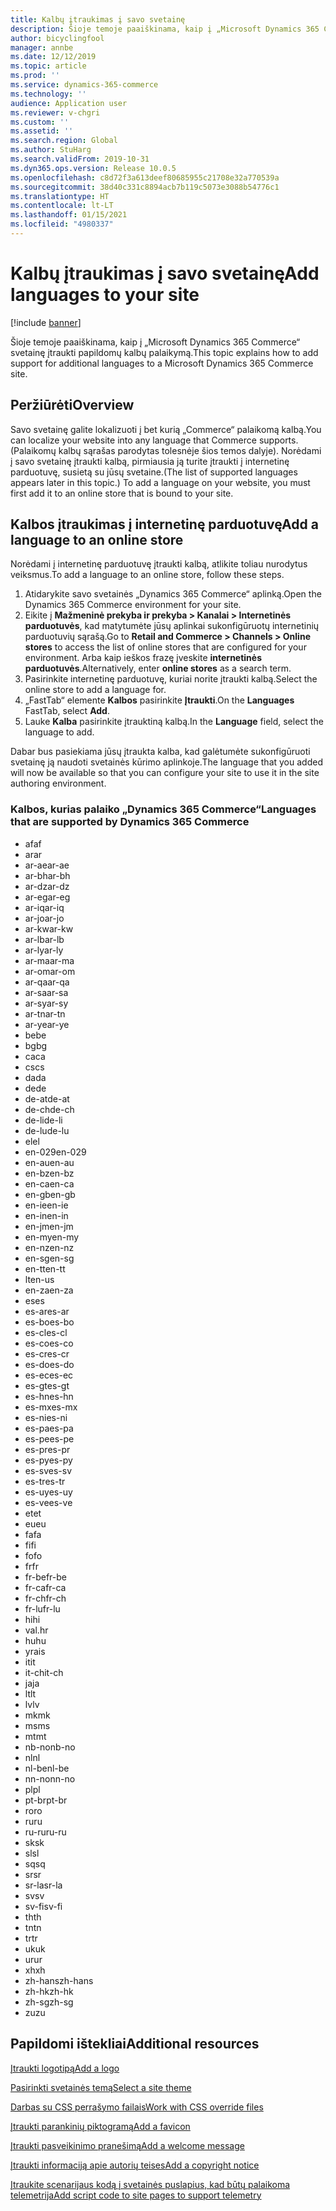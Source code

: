 ```yaml
---
title: Kalbų įtraukimas į savo svetainę
description: Šioje temoje paaiškinama, kaip į „Microsoft Dynamics 365 Commerce“ svetainę įtraukti papildomų kalbų palaikymą.
author: bicyclingfool
manager: annbe
ms.date: 12/12/2019
ms.topic: article
ms.prod: ''
ms.service: dynamics-365-commerce
ms.technology: ''
audience: Application user
ms.reviewer: v-chgri
ms.custom: ''
ms.assetid: ''
ms.search.region: Global
ms.author: StuHarg
ms.search.validFrom: 2019-10-31
ms.dyn365.ops.version: Release 10.0.5
ms.openlocfilehash: c8d72f3a613deef80685955c21708e32a770539a
ms.sourcegitcommit: 38d40c331c8894acb7b119c5073e3088b54776c1
ms.translationtype: HT
ms.contentlocale: lt-LT
ms.lasthandoff: 01/15/2021
ms.locfileid: "4980337"
---
```

# <a name="add-languages-to-your-site"></a><span data-ttu-id="39f23-103">Kalbų įtraukimas į savo svetainę</span><span class="sxs-lookup"><span data-stu-id="39f23-103">Add languages to your site</span></span>


[!include [banner](includes/banner.md)]

<span data-ttu-id="39f23-104">Šioje temoje paaiškinama, kaip į „Microsoft Dynamics 365 Commerce“ svetainę įtraukti papildomų kalbų palaikymą.</span><span class="sxs-lookup"><span data-stu-id="39f23-104">This topic explains how to add support for additional languages to a Microsoft Dynamics 365 Commerce site.</span></span>

## <a name="overview"></a><span data-ttu-id="39f23-105">Peržiūrėti</span><span class="sxs-lookup"><span data-stu-id="39f23-105">Overview</span></span>

<span data-ttu-id="39f23-106">Savo svetainę galite lokalizuoti į bet kurią „Commerce“ palaikomą kalbą.</span><span class="sxs-lookup"><span data-stu-id="39f23-106">You can localize your website into any language that Commerce supports.</span></span> <span data-ttu-id="39f23-107">(Palaikomų kalbų sąrašas parodytas tolesnėje šios temos dalyje). Norėdami į savo svetainę įtraukti kalbą, pirmiausia ją turite įtraukti į internetinę parduotuvę, susietą su jūsų svetaine.</span><span class="sxs-lookup"><span data-stu-id="39f23-107">(The list of supported languages appears later in this topic.) To add a language on your website, you must first add it to an online store that is bound to your site.</span></span>

## <a name="add-a-language-to-an-online-store"></a><span data-ttu-id="39f23-108">Kalbos įtraukimas į internetinę parduotuvę</span><span class="sxs-lookup"><span data-stu-id="39f23-108">Add a language to an online store</span></span>

<span data-ttu-id="39f23-109">Norėdami į internetinę parduotuvę įtraukti kalbą, atlikite toliau nurodytus veiksmus.</span><span class="sxs-lookup"><span data-stu-id="39f23-109">To add a language to an online store, follow these steps.</span></span>

1. <span data-ttu-id="39f23-110">Atidarykite savo svetainės „Dynamics 365 Commerce“ aplinką.</span><span class="sxs-lookup"><span data-stu-id="39f23-110">Open the Dynamics 365 Commerce environment for your site.</span></span>
1. <span data-ttu-id="39f23-111">Eikite į **Mažmeninė prekyba ir prekyba \> Kanalai \> Internetinės parduotuvės**, kad matytumėte jūsų aplinkai sukonfigūruotų internetinių parduotuvių sąrašą.</span><span class="sxs-lookup"><span data-stu-id="39f23-111">Go to **Retail and Commerce \> Channels \> Online stores** to access the list of online stores that are configured for your environment.</span></span> <span data-ttu-id="39f23-112">Arba kaip ieškos frazę įveskite **internetinės parduotuvės**.</span><span class="sxs-lookup"><span data-stu-id="39f23-112">Alternatively, enter **online stores** as a search term.</span></span>
1. <span data-ttu-id="39f23-113">Pasirinkite internetinę parduotuvę, kuriai norite įtraukti kalbą.</span><span class="sxs-lookup"><span data-stu-id="39f23-113">Select the online store to add a language for.</span></span>
1. <span data-ttu-id="39f23-114">„FastTab“ elemente **Kalbos** pasirinkite **Įtraukti**.</span><span class="sxs-lookup"><span data-stu-id="39f23-114">On the **Languages** FastTab, select **Add**.</span></span>
1. <span data-ttu-id="39f23-115">Lauke **Kalba** pasirinkite įtrauktiną kalbą.</span><span class="sxs-lookup"><span data-stu-id="39f23-115">In the **Language** field, select the language to add.</span></span>

<span data-ttu-id="39f23-116">Dabar bus pasiekiama jūsų įtraukta kalba, kad galėtumėte sukonfigūruoti svetainę ją naudoti svetainės kūrimo aplinkoje.</span><span class="sxs-lookup"><span data-stu-id="39f23-116">The language that you added will now be available so that you can configure your site to use it in the site authoring environment.</span></span>

### <a name="languages-that-are-supported-by-dynamics-365-commerce"></a><span data-ttu-id="39f23-117">Kalbos, kurias palaiko „Dynamics 365 Commerce“</span><span class="sxs-lookup"><span data-stu-id="39f23-117">Languages that are supported by Dynamics 365 Commerce</span></span>

- <span data-ttu-id="39f23-118">af</span><span class="sxs-lookup"><span data-stu-id="39f23-118">af</span></span>
- <span data-ttu-id="39f23-119">ar</span><span class="sxs-lookup"><span data-stu-id="39f23-119">ar</span></span>
- <span data-ttu-id="39f23-120">ar-ae</span><span class="sxs-lookup"><span data-stu-id="39f23-120">ar-ae</span></span>
- <span data-ttu-id="39f23-121">ar-bh</span><span class="sxs-lookup"><span data-stu-id="39f23-121">ar-bh</span></span>
- <span data-ttu-id="39f23-122">ar-dz</span><span class="sxs-lookup"><span data-stu-id="39f23-122">ar-dz</span></span>
- <span data-ttu-id="39f23-123">ar-eg</span><span class="sxs-lookup"><span data-stu-id="39f23-123">ar-eg</span></span>
- <span data-ttu-id="39f23-124">ar-iq</span><span class="sxs-lookup"><span data-stu-id="39f23-124">ar-iq</span></span>
- <span data-ttu-id="39f23-125">ar-jo</span><span class="sxs-lookup"><span data-stu-id="39f23-125">ar-jo</span></span>
- <span data-ttu-id="39f23-126">ar-kw</span><span class="sxs-lookup"><span data-stu-id="39f23-126">ar-kw</span></span>
- <span data-ttu-id="39f23-127">ar-lb</span><span class="sxs-lookup"><span data-stu-id="39f23-127">ar-lb</span></span>
- <span data-ttu-id="39f23-128">ar-ly</span><span class="sxs-lookup"><span data-stu-id="39f23-128">ar-ly</span></span>
- <span data-ttu-id="39f23-129">ar-ma</span><span class="sxs-lookup"><span data-stu-id="39f23-129">ar-ma</span></span>
- <span data-ttu-id="39f23-130">ar-om</span><span class="sxs-lookup"><span data-stu-id="39f23-130">ar-om</span></span>
- <span data-ttu-id="39f23-131">ar-qa</span><span class="sxs-lookup"><span data-stu-id="39f23-131">ar-qa</span></span>
- <span data-ttu-id="39f23-132">ar-sa</span><span class="sxs-lookup"><span data-stu-id="39f23-132">ar-sa</span></span>
- <span data-ttu-id="39f23-133">ar-sy</span><span class="sxs-lookup"><span data-stu-id="39f23-133">ar-sy</span></span>
- <span data-ttu-id="39f23-134">ar-tn</span><span class="sxs-lookup"><span data-stu-id="39f23-134">ar-tn</span></span>
- <span data-ttu-id="39f23-135">ar-ye</span><span class="sxs-lookup"><span data-stu-id="39f23-135">ar-ye</span></span>
- <span data-ttu-id="39f23-136">be</span><span class="sxs-lookup"><span data-stu-id="39f23-136">be</span></span>
- <span data-ttu-id="39f23-137">bg</span><span class="sxs-lookup"><span data-stu-id="39f23-137">bg</span></span>
- <span data-ttu-id="39f23-138">ca</span><span class="sxs-lookup"><span data-stu-id="39f23-138">ca</span></span>
- <span data-ttu-id="39f23-139">cs</span><span class="sxs-lookup"><span data-stu-id="39f23-139">cs</span></span>
- <span data-ttu-id="39f23-140">da</span><span class="sxs-lookup"><span data-stu-id="39f23-140">da</span></span>
- <span data-ttu-id="39f23-141">de</span><span class="sxs-lookup"><span data-stu-id="39f23-141">de</span></span>
- <span data-ttu-id="39f23-142">de-at</span><span class="sxs-lookup"><span data-stu-id="39f23-142">de-at</span></span>
- <span data-ttu-id="39f23-143">de-ch</span><span class="sxs-lookup"><span data-stu-id="39f23-143">de-ch</span></span>
- <span data-ttu-id="39f23-144">de-li</span><span class="sxs-lookup"><span data-stu-id="39f23-144">de-li</span></span>
- <span data-ttu-id="39f23-145">de-lu</span><span class="sxs-lookup"><span data-stu-id="39f23-145">de-lu</span></span>
- <span data-ttu-id="39f23-146">el</span><span class="sxs-lookup"><span data-stu-id="39f23-146">el</span></span>
- <span data-ttu-id="39f23-147">en-029</span><span class="sxs-lookup"><span data-stu-id="39f23-147">en-029</span></span>
- <span data-ttu-id="39f23-148">en-au</span><span class="sxs-lookup"><span data-stu-id="39f23-148">en-au</span></span>
- <span data-ttu-id="39f23-149">en-bz</span><span class="sxs-lookup"><span data-stu-id="39f23-149">en-bz</span></span>
- <span data-ttu-id="39f23-150">en-ca</span><span class="sxs-lookup"><span data-stu-id="39f23-150">en-ca</span></span>
- <span data-ttu-id="39f23-151">en-gb</span><span class="sxs-lookup"><span data-stu-id="39f23-151">en-gb</span></span>
- <span data-ttu-id="39f23-152">en-ie</span><span class="sxs-lookup"><span data-stu-id="39f23-152">en-ie</span></span>
- <span data-ttu-id="39f23-153">en-in</span><span class="sxs-lookup"><span data-stu-id="39f23-153">en-in</span></span>
- <span data-ttu-id="39f23-154">en-jm</span><span class="sxs-lookup"><span data-stu-id="39f23-154">en-jm</span></span>
- <span data-ttu-id="39f23-155">en-my</span><span class="sxs-lookup"><span data-stu-id="39f23-155">en-my</span></span>
- <span data-ttu-id="39f23-156">en-nz</span><span class="sxs-lookup"><span data-stu-id="39f23-156">en-nz</span></span>
- <span data-ttu-id="39f23-157">en-sg</span><span class="sxs-lookup"><span data-stu-id="39f23-157">en-sg</span></span>
- <span data-ttu-id="39f23-158">en-tt</span><span class="sxs-lookup"><span data-stu-id="39f23-158">en-tt</span></span>
- <span data-ttu-id="39f23-159">lt</span><span class="sxs-lookup"><span data-stu-id="39f23-159">en-us</span></span>
- <span data-ttu-id="39f23-160">en-za</span><span class="sxs-lookup"><span data-stu-id="39f23-160">en-za</span></span>
- <span data-ttu-id="39f23-161">es</span><span class="sxs-lookup"><span data-stu-id="39f23-161">es</span></span>
- <span data-ttu-id="39f23-162">es-ar</span><span class="sxs-lookup"><span data-stu-id="39f23-162">es-ar</span></span>
- <span data-ttu-id="39f23-163">es-bo</span><span class="sxs-lookup"><span data-stu-id="39f23-163">es-bo</span></span>
- <span data-ttu-id="39f23-164">es-cl</span><span class="sxs-lookup"><span data-stu-id="39f23-164">es-cl</span></span>
- <span data-ttu-id="39f23-165">es-co</span><span class="sxs-lookup"><span data-stu-id="39f23-165">es-co</span></span>
- <span data-ttu-id="39f23-166">es-cr</span><span class="sxs-lookup"><span data-stu-id="39f23-166">es-cr</span></span>
- <span data-ttu-id="39f23-167">es-do</span><span class="sxs-lookup"><span data-stu-id="39f23-167">es-do</span></span>
- <span data-ttu-id="39f23-168">es-ec</span><span class="sxs-lookup"><span data-stu-id="39f23-168">es-ec</span></span>
- <span data-ttu-id="39f23-169">es-gt</span><span class="sxs-lookup"><span data-stu-id="39f23-169">es-gt</span></span>
- <span data-ttu-id="39f23-170">es-hn</span><span class="sxs-lookup"><span data-stu-id="39f23-170">es-hn</span></span>
- <span data-ttu-id="39f23-171">es-mx</span><span class="sxs-lookup"><span data-stu-id="39f23-171">es-mx</span></span>
- <span data-ttu-id="39f23-172">es-ni</span><span class="sxs-lookup"><span data-stu-id="39f23-172">es-ni</span></span>
- <span data-ttu-id="39f23-173">es-pa</span><span class="sxs-lookup"><span data-stu-id="39f23-173">es-pa</span></span>
- <span data-ttu-id="39f23-174">es-pe</span><span class="sxs-lookup"><span data-stu-id="39f23-174">es-pe</span></span>
- <span data-ttu-id="39f23-175">es-pr</span><span class="sxs-lookup"><span data-stu-id="39f23-175">es-pr</span></span>
- <span data-ttu-id="39f23-176">es-py</span><span class="sxs-lookup"><span data-stu-id="39f23-176">es-py</span></span>
- <span data-ttu-id="39f23-177">es-sv</span><span class="sxs-lookup"><span data-stu-id="39f23-177">es-sv</span></span>
- <span data-ttu-id="39f23-178">es-tr</span><span class="sxs-lookup"><span data-stu-id="39f23-178">es-tr</span></span>
- <span data-ttu-id="39f23-179">es-uy</span><span class="sxs-lookup"><span data-stu-id="39f23-179">es-uy</span></span>
- <span data-ttu-id="39f23-180">es-ve</span><span class="sxs-lookup"><span data-stu-id="39f23-180">es-ve</span></span>
- <span data-ttu-id="39f23-181">et</span><span class="sxs-lookup"><span data-stu-id="39f23-181">et</span></span>
- <span data-ttu-id="39f23-182">eu</span><span class="sxs-lookup"><span data-stu-id="39f23-182">eu</span></span>
- <span data-ttu-id="39f23-183">fa</span><span class="sxs-lookup"><span data-stu-id="39f23-183">fa</span></span>
- <span data-ttu-id="39f23-184">fi</span><span class="sxs-lookup"><span data-stu-id="39f23-184">fi</span></span>
- <span data-ttu-id="39f23-185">fo</span><span class="sxs-lookup"><span data-stu-id="39f23-185">fo</span></span>
- <span data-ttu-id="39f23-186">fr</span><span class="sxs-lookup"><span data-stu-id="39f23-186">fr</span></span>
- <span data-ttu-id="39f23-187">fr-be</span><span class="sxs-lookup"><span data-stu-id="39f23-187">fr-be</span></span>
- <span data-ttu-id="39f23-188">fr-ca</span><span class="sxs-lookup"><span data-stu-id="39f23-188">fr-ca</span></span>
- <span data-ttu-id="39f23-189">fr-ch</span><span class="sxs-lookup"><span data-stu-id="39f23-189">fr-ch</span></span>
- <span data-ttu-id="39f23-190">fr-lu</span><span class="sxs-lookup"><span data-stu-id="39f23-190">fr-lu</span></span>
- <span data-ttu-id="39f23-191">hi</span><span class="sxs-lookup"><span data-stu-id="39f23-191">hi</span></span>
- <span data-ttu-id="39f23-192">val.</span><span class="sxs-lookup"><span data-stu-id="39f23-192">hr</span></span>
- <span data-ttu-id="39f23-193">hu</span><span class="sxs-lookup"><span data-stu-id="39f23-193">hu</span></span>
- <span data-ttu-id="39f23-194">yra</span><span class="sxs-lookup"><span data-stu-id="39f23-194">is</span></span>
- <span data-ttu-id="39f23-195">it</span><span class="sxs-lookup"><span data-stu-id="39f23-195">it</span></span>
- <span data-ttu-id="39f23-196">it-ch</span><span class="sxs-lookup"><span data-stu-id="39f23-196">it-ch</span></span>
- <span data-ttu-id="39f23-197">ja</span><span class="sxs-lookup"><span data-stu-id="39f23-197">ja</span></span>
- <span data-ttu-id="39f23-198">lt</span><span class="sxs-lookup"><span data-stu-id="39f23-198">lt</span></span>
- <span data-ttu-id="39f23-199">lv</span><span class="sxs-lookup"><span data-stu-id="39f23-199">lv</span></span>
- <span data-ttu-id="39f23-200">mk</span><span class="sxs-lookup"><span data-stu-id="39f23-200">mk</span></span>
- <span data-ttu-id="39f23-201">ms</span><span class="sxs-lookup"><span data-stu-id="39f23-201">ms</span></span>
- <span data-ttu-id="39f23-202">mt</span><span class="sxs-lookup"><span data-stu-id="39f23-202">mt</span></span>
- <span data-ttu-id="39f23-203">nb-no</span><span class="sxs-lookup"><span data-stu-id="39f23-203">nb-no</span></span>
- <span data-ttu-id="39f23-204">nl</span><span class="sxs-lookup"><span data-stu-id="39f23-204">nl</span></span>
- <span data-ttu-id="39f23-205">nl-be</span><span class="sxs-lookup"><span data-stu-id="39f23-205">nl-be</span></span>
- <span data-ttu-id="39f23-206">nn-no</span><span class="sxs-lookup"><span data-stu-id="39f23-206">nn-no</span></span>
- <span data-ttu-id="39f23-207">pl</span><span class="sxs-lookup"><span data-stu-id="39f23-207">pl</span></span>
- <span data-ttu-id="39f23-208">pt-br</span><span class="sxs-lookup"><span data-stu-id="39f23-208">pt-br</span></span>
- <span data-ttu-id="39f23-209">ro</span><span class="sxs-lookup"><span data-stu-id="39f23-209">ro</span></span>
- <span data-ttu-id="39f23-210">ru</span><span class="sxs-lookup"><span data-stu-id="39f23-210">ru</span></span>
- <span data-ttu-id="39f23-211">ru-ru</span><span class="sxs-lookup"><span data-stu-id="39f23-211">ru-ru</span></span>
- <span data-ttu-id="39f23-212">sk</span><span class="sxs-lookup"><span data-stu-id="39f23-212">sk</span></span>
- <span data-ttu-id="39f23-213">sl</span><span class="sxs-lookup"><span data-stu-id="39f23-213">sl</span></span>
- <span data-ttu-id="39f23-214">sq</span><span class="sxs-lookup"><span data-stu-id="39f23-214">sq</span></span>
- <span data-ttu-id="39f23-215">sr</span><span class="sxs-lookup"><span data-stu-id="39f23-215">sr</span></span>
- <span data-ttu-id="39f23-216">sr-la</span><span class="sxs-lookup"><span data-stu-id="39f23-216">sr-la</span></span>
- <span data-ttu-id="39f23-217">sv</span><span class="sxs-lookup"><span data-stu-id="39f23-217">sv</span></span>
- <span data-ttu-id="39f23-218">sv-fi</span><span class="sxs-lookup"><span data-stu-id="39f23-218">sv-fi</span></span>
- <span data-ttu-id="39f23-219">th</span><span class="sxs-lookup"><span data-stu-id="39f23-219">th</span></span>
- <span data-ttu-id="39f23-220">tn</span><span class="sxs-lookup"><span data-stu-id="39f23-220">tn</span></span>
- <span data-ttu-id="39f23-221">tr</span><span class="sxs-lookup"><span data-stu-id="39f23-221">tr</span></span>
- <span data-ttu-id="39f23-222">uk</span><span class="sxs-lookup"><span data-stu-id="39f23-222">uk</span></span>
- <span data-ttu-id="39f23-223">ur</span><span class="sxs-lookup"><span data-stu-id="39f23-223">ur</span></span>
- <span data-ttu-id="39f23-224">xh</span><span class="sxs-lookup"><span data-stu-id="39f23-224">xh</span></span>
- <span data-ttu-id="39f23-225">zh-hans</span><span class="sxs-lookup"><span data-stu-id="39f23-225">zh-hans</span></span>
- <span data-ttu-id="39f23-226">zh-hk</span><span class="sxs-lookup"><span data-stu-id="39f23-226">zh-hk</span></span>
- <span data-ttu-id="39f23-227">zh-sg</span><span class="sxs-lookup"><span data-stu-id="39f23-227">zh-sg</span></span>
- <span data-ttu-id="39f23-228">zu</span><span class="sxs-lookup"><span data-stu-id="39f23-228">zu</span></span>

## <a name="additional-resources"></a><span data-ttu-id="39f23-229">Papildomi ištekliai</span><span class="sxs-lookup"><span data-stu-id="39f23-229">Additional resources</span></span>

[<span data-ttu-id="39f23-230">Įtraukti logotipą</span><span class="sxs-lookup"><span data-stu-id="39f23-230">Add a logo</span></span>](add-logo.md)

[<span data-ttu-id="39f23-231">Pasirinkti svetainės temą</span><span class="sxs-lookup"><span data-stu-id="39f23-231">Select a site theme</span></span>](select-site-theme.md)

[<span data-ttu-id="39f23-232">Darbas su CSS perrašymo failais</span><span class="sxs-lookup"><span data-stu-id="39f23-232">Work with CSS override files</span></span>](css-override-files.md)

[<span data-ttu-id="39f23-233">Įtraukti parankinių piktogramą</span><span class="sxs-lookup"><span data-stu-id="39f23-233">Add a favicon</span></span>](add-favicon.md)

[<span data-ttu-id="39f23-234">Įtraukti pasveikinimo pranešimą</span><span class="sxs-lookup"><span data-stu-id="39f23-234">Add a welcome message</span></span>](add-welcome-message.md)

[<span data-ttu-id="39f23-235">Įtraukti informaciją apie autorių teises</span><span class="sxs-lookup"><span data-stu-id="39f23-235">Add a copyright notice</span></span>](add-copyright-notice.md)

[<span data-ttu-id="39f23-236">Įtraukite scenarijaus kodą į svetainės puslapius, kad būtų palaikoma telemetrija</span><span class="sxs-lookup"><span data-stu-id="39f23-236">Add script code to site pages to support telemetry</span></span>](add-telemetry.md)
